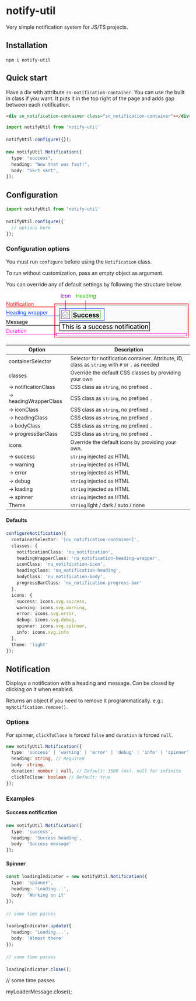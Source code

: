 # notify-util

Very simple notification system for JS/TS projects.

## Installation

`npm i notify-util`

## Quick start

Have a div with attribute `sn-notification-container`. 
You can use the built in class if you want. It puts it in the top right of the page and adds gap between each notification.

```html
<div sn_notification-container class="sn_notification-container"></div>
```

```typescript
import notifyUtil from 'notify-util'

notifyUtil.configure({});

new notifyUtil.Notification({
  type: "success",
  heading: "Wow that was fast!",
  body: "Skrt skrt",
});
```

## Configuration

```typescript
import notifyUtil from 'notify-util'

notifyUtil.configure({
  // options here
});
```

### Configuration options

You must run `configure` before using the `Notification` class.

To run without customization, pass an empty object as argument.

You can override any of default settings by following the structure below.

![Notifiation dissection](./assets/Notification%20breakdown.png)

| Option                | Description                                                                                     |
| --------------------- | ----------------------------------------------------------------------------------------------- |
| containerSelector     | Selector for notification container. Attribute, ID, class as `string` with `#` or `.` as needed |
| classes               | Override the default CSS classes by providing your own                                          |
| → notificationClass   | CSS class as `string`, no prefixed `.`                                                          |
| → headingWrapperClass | CSS class as `string`, no prefixed `.`                                                          |
| → iconClass           | CSS class as `string`, no prefixed `.`                                                          |
| → headingClass        | CSS class as `string`, no prefixed `.`                                                          |
| → bodyClass           | CSS class as `string`, no prefixed `.`                                                          |
| → progressBarClass    | CSS class as `string`, no prefixed `.`                                                          |
| icons                 | Override the default icons by providing your own.                                               |
| → success             | `string` injected as HTML                                                                       |
| → warning             | `string` injected as HTML                                                                       |
| → error               | `string` injected as HTML                                                                       |
| → debug               | `string` injected as HTML                                                                       |
| → loading             | `string` injected as HTML                                                                       |
| → spinner             | `string` injected as HTML                                                                       |
| Theme                 | `string` light / dark / auto / none                                                             |

#### Defaults

```typescript
configureNotification({
  containerSelector: '[nu_notification-container]',
  classes: {
    notificationClass: 'nu_notification',
    headingWrapperClass: 'nu_notification-heading-wrapper',
    iconClass: 'nu_notification-icon',
    headingClass: 'nu_notification-heading',
    bodyClass: 'nu_notification-body',
    progressBarClass: 'nu_notification-progress-bar'
  },
  icons: {
    success: icons.svg.success,
    warning: icons.svg.warning,
    error: icons.svg.error,
    debug: icons.svg.debug,
    spinner: icons.svg.spinner,
    info: icons.svg.info
  },
  theme: 'light'
});
```

## Notification

Displays a notification with a heading and message. Can be closed by clicking on it when enabled.

Returns an object if you need to remove it programmatically. e.g.: `myNotification.remove()`.

### Options

For spinner, `clickToClose` is forced `false` and `duration` is forced `null`.

```typescript
new notifyUtil.Notification({
  type: 'success' | 'warning' | 'error' | 'debug' | 'info' | 'spinner', // Required
  heading: string, // Required
  body: string,
  duration: number | null, // Default: 3500 (ms), null for infinite
  clickToClose: boolean // Default: true
});
```

### Examples 

#### Success notification

```typescript
new notifyUtil.Notification({
  type: 'success',
  heading: 'Success heading',
  body: 'Success message'
});
```

#### Spinner

```typescript
const loadingIndicator = new notifyUtil.Notification({
  type: 'spinner',
  heading: 'Loading...',
  body: 'Working on it'
});

// some time passes

loadingIndicator.update({
  heading: 'Loading...',
  body: 'Almost there'
});

// some time passes

loadingIndicator.close();
```

// some time passes

myLoaderMessage.close();
```
